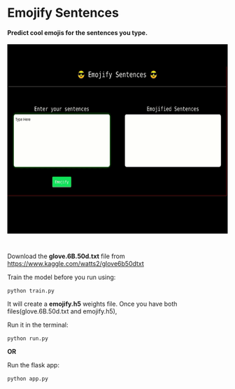 # Emojify Sentences

#### Predict cool emojis for the sentences you type.
<img src="/emojify_webapp.gif" width="650" height="433"/>


#
 
Download the <b>glove.6B.50d.txt</b> file from https://www.kaggle.com/watts2/glove6b50dtxt


 
Train the model before you run using:
```
python train.py
```
It will create a <b>emojify.h5</b> weights file. Once you have both files(glove.6B.50d.txt and emojify.h5),


Run it in the terminal:
```
python run.py
```
<b>OR</b>

Run the flask app:
```
python app.py
```

